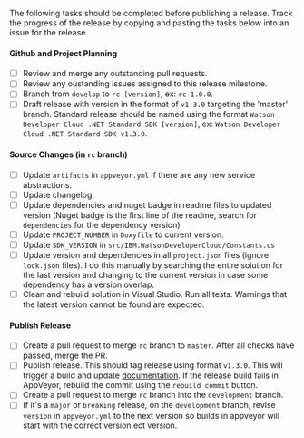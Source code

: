 The following tasks should be completed before publishing a release. Track the progress of the release by copying and pasting the tasks below into an issue for the release.

#### Github and Project Planning

- [ ] Review and merge any outstanding pull requests.
- [ ] Review any oustanding issues assigned to this release milestone.
- [ ] Branch from `develop` to `rc-[version]`, ex: `rc-1.0.0`.
- [ ] Draft release with version in the format of `v1.3.0` targeting the 'master' branch. Standard release should be named using the format `Watson Developer Cloud .NET Standard SDK [version]`, ex: `Watson Developer Cloud .NET Standard SDK v1.3.0`.
 
#### Source Changes (in `rc` branch)

- [ ] Update `artifacts` in `appveyor.yml` if there are any new service abstractions.
- [ ] Update changelog.
- [ ] Update dependencies and nuget badge in readme files to updated version (Nuget badge is the first line of the readme, search for `dependencies` for the dependency version)
- [ ] Update `PROJECT_NUMBER` in `Doxyfile` to current version.
- [ ] Update `SDK_VERSION` in `src/IBM.WatsonDeveloperCloud/Constants.cs`
- [ ] Update version and dependencies in all `project.json` files (ignore `lock.json` files). I do this manually by searching the entire solution for the last version and changing to the current version in case some dependency has a version overlap.
- [ ] Clean and rebuild solution in Visual Studio. Run all tests. Warnings that the latest version cannot be found are expected.

#### Publish Release

- [ ] Create a pull request to merge `rc` branch to `master`. After all checks have passed, merge the PR.
- [ ] Publish release. This should tag release using format `v1.3.0`. This will trigger a build and update [documentation](https://watson-developer-cloud.github.io/dotnet-standard-sdk/). If the release build fails in AppVeyor, rebuild the commit using the `rebuild commit` button.
- [ ] Create a pull request to merge `rc` branch into the `development` branch.
- [ ] If it's a `major` or `breaking` release, on the `development` branch, revise `version` in `appveyor.yml` to the next version so builds in appveyor will start with the correct version.ect version.